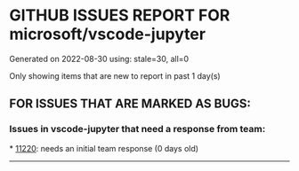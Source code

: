 
# GITHUB ISSUES REPORT FOR microsoft/vscode-jupyter


Generated on 2022-08-30 using: stale=30, all=0


Only showing items that are new to report in past 1 day(s)


## FOR ISSUES THAT ARE MARKED AS BUGS:


### Issues in vscode-jupyter that need a response from team:


\* [11220](https://github.com/microsoft/vscode-jupyter/issues/11220 "openNotebookDocument doesn't recognize kernel from metadata"): needs an initial team response (0 days old)

---
